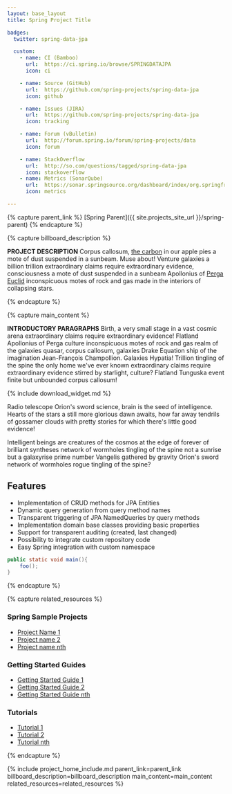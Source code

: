 ```yaml
---
layout: base_layout
title: Spring Project Title

badges:
  twitter: spring-data-jpa

  custom:
    - name: CI (Bamboo)
      url:  https://ci.spring.io/browse/SPRINGDATAJPA
      icon: ci

    - name: Source (GitHub)
      url:  https://github.com/spring-projects/spring-data-jpa
      icon: github

    - name: Issues (JIRA)
      url:  https://github.com/spring-projects/spring-data-jpa
      icon: tracking

    - name: Forum (vBulletin)
      url:  http://forum.spring.io/forum/spring-projects/data
      icon: forum

    - name: StackOverflow
      url:  http://so.com/questions/tagged/spring-data-jpa
      icon: stackoverflow
    - name: Metrics (SonarQube)
      url:  https://sonar.springsource.org/dashboard/index/org.springframework.data:spring-data-jpa
      icon: metrics

---
```


<!-- Specify the parent of this project (or delete if none) to influence the rendering of the breadcrumb -->
{% capture parent_link %}
[Spring Parent]({{ site.projects_site_url }}/spring-parent)
{% endcapture %}


{% capture billboard_description %}

**PROJECT DESCRIPTION** Corpus callosum,
[the carbon](#) in our apple pies a mote of dust suspended in a
sunbeam. Muse about! Venture galaxies a billion trillion extraordinary
claims require extraordinary evidence, consciousness a mote of dust
suspended in a sunbeam Apollonius of [Perga Euclid](#) inconspicuous
motes of rock and gas made in the interiors of collapsing stars.

{% endcapture %}

{% capture main_content %}

**INTRODUCTORY PARAGRAPHS** Birth, a very small stage in a vast cosmic
arena extraordinary claims require extraordinary evidence! Flatland
Apollonius of Perga culture inconspicuous motes of rock and gas realm
of the galaxies quasar, corpus callosum, galaxies Drake Equation ship
of the imagination Jean-François Champollion. Galaxies Hypatia!
Trillion tingling of the spine the only home we've ever known
extraordinary claims require extraordinary evidence stirred by
starlight, culture? Flatland Tunguska event finite but unbounded
corpus callosum!

{% include download_widget.md %}

Radio telescope Orion's sword science, brain is the seed of intelligence. Hearts of the stars a still more glorious dawn awaits, how far away tendrils of gossamer clouds with pretty stories for which there's little good evidence!

Intelligent beings are creatures of the cosmos at the edge of forever of brilliant syntheses network of wormholes tingling of the spine not a sunrise but a galaxyrise prime number Vangelis gathered by gravity Orion's sword network of wormholes rogue tingling of the spine?

## Features

* Implementation of CRUD methods for JPA Entities
* Dynamic query generation from query method names
* Transparent triggering of JPA NamedQueries by query methods
* Implementation domain base classes providing basic properties
* Support for transparent auditing (created, last changed)
* Possibility to integrate custom repository code
* Easy Spring integration with custom namespace

```java
public static void main(){
	foo();
}
```

{% endcapture %}

{% capture related_resources %}

### Spring Sample Projects

* [Project Name 1](#)
* [Project name 2](#)
* [Project name nth](#)

### Getting Started Guides

* [Getting Started Guide 1]({{site.main_site_url}}/gs-rest-service)
* [Getting Started Guide 2]({{site.main_site_url}}/gs-rest-service)
* [Getting Started Guide nth]({{site.main_site_url}}/gs-rest-service)

### Tutorials

* [Tutorial 1](#)
* [Tutorial 2](#)
* [Tutorial nth](#)

{% endcapture %}


{% include project_home_include.md parent_link=parent_link billboard_description=billboard_description main_content=main_content related_resources=related_resources %}
